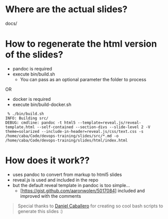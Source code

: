 
# Where are the actual slides?

docs/

# How to regenerate the html version of the slides?

* pandoc is required
* execute bin/build.sh 
	* You can pass as an optional parameter the folder to process

OR

* docker is required
* execute bin/build-docker.sh 

```
 % ./bin/build.sh 
INFO: Building src/
DEBUG: cmdline: pandoc -t html5 --template=reveal.js/reveal-template.html --self-contained --section-divs --slide-level 2 -V theme=solarized --include-in-header=reveal.js/css/text.css -s /home/caba/Code/devops-training/slides/src/*.md -o /home/caba/Code/devops-training/slides/html/index.html
```

# How does it work??

* uses pandoc to convert from markup to html5 slides
* reveal.js is used and included in the repo
* but the default reveal template in pandoc is too simple...
	* [https://gist.github.com/aaronwolen/5017084] included and improved with the comments


> Special thanks to  [Daniel Caballero](https://github.com/dcaba) for creating so cool bash scripts to generate this slides :)
